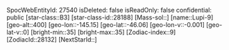 ﻿---
location: [-46.06,-145.15,400]
type: Station
tags:
- astro/Star

---
SpocWebEntityId: 27540
isDeleted: false
isReadOnly: false
confidential: public
[star-class::B3]
[star-class-id::28188]
[Mass-sol::]
[name::Lupi-9]
[geo-alt::400]
[geo-lon::-145.15]
[geo-lat::-46.06]
[geo-lon-v::-0.001]
[geo-lat-v::0]
[bright-min::35]
[bright-max::35]
[Zodiac-index::9]
[ZodiacId::28132]
[NextStarId::]

